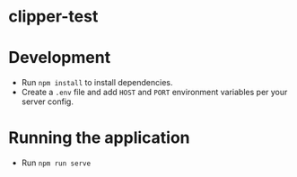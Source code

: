 # clipper-test

# Development

- Run `npm install` to install dependencies.
- Create a `.env` file and add `HOST` and `PORT` environment variables per your server config.

# Running the application

- Run `npm run serve`
